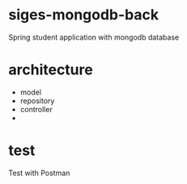 # siges-mongodb-back
Spring student application  with mongodb database

# architecture
- model
- repository
- controller
-
# test
Test with Postman



